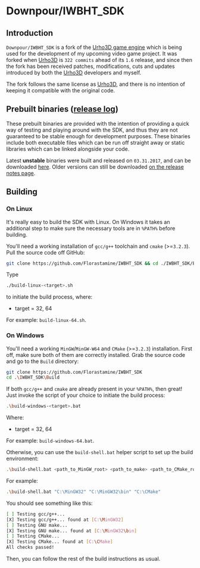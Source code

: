 # Downpour/IWBHT_SDK 

## Introduction 

`Downpour/IWBHT_SDK` is a fork of the [Urho3D game engine](https://github.com/urho3d/Urho3D) which is being used for the development of my upcoming video game project. It was forked when [Urho3D](https://github.com/urho3d/Urho3D) is `322 commits` ahead of its `1.6` release, and since then the fork has been received patches, modifications, cuts and updates introduced by both the [Urho3D](https://github.com/urho3d/Urho3D) developers and myself. 

The fork follows the same license as [Urho3D](https://github.com/urho3d/Urho3D), and there is no intention of keeping it compatible with the original code. 

## Prebuilt binaries ([release log](https://github.com/Florastamine/IWBHT_SDK/blob/master/CHANGELOG.md))
These prebuilt binaries are provided with the intention of providing a quick way of testing and playing around with the SDK, and thus they are not guaranteed to be stable enough for development purposes. These binaries include both executable files which can be run off straight away or static libraries which can be linked alongside your code. 

Latest **unstable** binaries were built and released on `03.31.2017`, and can be downloaded [here](https://drive.google.com/drive/folders/0Bx0q4f1kFRaieTBhZHJJYzRNRHc?usp=sharing). Older versions can still be downloaded [on the release notes page](https://github.com/Florastamine/IWBHT_SDK/blob/master/CHANGELOG.md). 

## Building 

### On Linux 
It's really easy to build the SDK with Linux. On Windows it takes an additional step to make sure the necessary tools are in `%PATH%` before building. 

You'll need a working installation of `gcc/g++` toolchain and `cmake` (>=`3.2.3`). Pull the source code off GitHub: 
```bash 
git clone https://github.com/Florastamine/IWBHT_SDK && cd ./IWBHT_SDK/Build  
``` 

Type 
```bash 
./build-linux-<target>.sh 
``` 
to initiate the build process, where: 
* target = 32, 64

For example: `build-linux-64.sh`. 

### On Windows 
You'll need a working `MinGW`/`MinGW-W64` and `CMake` (>=`3.2.3`) installation. First off, make sure both of them are correctly installed. Grab the source code and go to the `Build` directory:
```bash 
git clone https://github.com/Florastamine/IWBHT_SDK
cd .\IWBHT_SDK\Build 
```

If both `gcc/g++` and `cmake` are already present in your `%PATH%`, then great! Just invoke the script of your choice to initiate the build process: 

```bash 
.\build-windows-<target>.bat
```

Where: 
* target = 32, 64

For example: `build-windows-64.bat`.

Otherwise, you can use the `build-shell.bat` helper script to set up the build environment: 
```bash 
.\build-shell.bat <path_to_MinGW_root> <path_to_make> <path_to_CMake_root>
``` 

For example:
```bash 
.\build-shell.bat "C:\MinGW32" "C:\MinGW32\bin" "C:\CMake" 
``` 

You should see something like this: 
```bash 
[ ] Testing gcc/g++...
[X] Testing gcc/g++... found at [C:\MinGW32]
[ ] Testing GNU make... 
[X] Testing GNU make... found at [C:\MinGW32\bin]
[ ] Testing CMake...
[X] Testing CMake... found at [C:\CMake]
All checks passed! 
```

Then, you can follow the rest of the build instructions as usual. 

